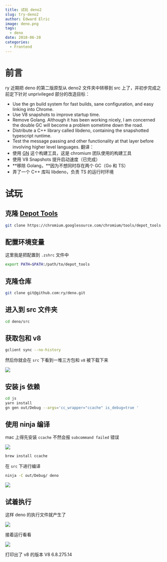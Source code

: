 ```yaml
---
title: 试玩 deno2
slug: try-deno2
author: Edward Elric
image: deno.png
tags:
  - deno
date: 2018-06-28
categories:
  - Frontend
---
```


# 前言

ry 近期把 deno 的第二版原型从 deno2 文件夹中转移到 src 上了，并初步完成之前定下针对 unprivileged 部分的改造目标：

- Use the gn build system for fast builds, sane configuration, and easy linking into Chrome.
- Use V8 snapshots to improve startup time.
- Remove Golang. Although it has been working nicely, I am concerned the double GC will become a problem sometime down the road.
- Distribute a C++ library called libdeno, containing the snapshotted typescript runtime.
- Test the message passing and other functionality at that layer before involving higher level languages.
  翻译：
- 使用 [GN](https://link.zhihu.com/?target=https%3A//chromium.googlesource.com/chromium/src/%2B/master/tools/gn/docs/quick_start.md) 这个构建工具，这是 chromium 团队使用的构建工具
- 使用 V8 Snapshots 提升启动速度（已完成）
- **移除 Golang，**因为不想同时存在两个 GC（Go 和 TS）
- 弄了一个 C++ 库叫 libdeno，负责 TS 的运行时环境

# 试玩

## 克隆 [Depot Tools](http://commondatastorage.googleapis.com/chrome-infra-docs/flat/depot_tools/docs/html/depot_tools_tutorial.html#_setting_up)

```bash
git clone https://chromium.googlesource.com/chromium/tools/depot_tools.git
```

## 配置环境变量

这里我是把配置到 `.zshrc` 文件中

```bash
export PATH=$PATH:/path/to/depot_tools
```

## 克隆仓库

```bash
git clone git@github.com:ry/deno.git
```

## 进入到 src 文件夹

```bash
cd deno/src
```

## 获取包和 v8

```bash
gclient sync --no-history
```

然后你就会在 `src` 下看到一堆三方包和 `v8` 被下载下来

![](https://cdn.yuque.com/yuque/0/2018/png/99653/1529995554027-c933cf86-d4df-4399-a4e2-eb1a7a5a9e31.png)

## 安装 js 依赖

```bash
cd js
yarn install
gn gen out/Debug --args='cc_wrapper="ccache" is_debug=true '
```

## 使用 ninja 编译

mac 上得先安装 `ccache` 不然会报 `subcommand failed` 错误

![](https://cdn.yuque.com/yuque/0/2018/png/99653/1529995488649-004e99f7-50ff-4456-b394-15c20a1ec5ff.png)

```bash
brew install ccache
```

在 `src` 下进行编译

```bash
ninja -C out/Debug/ deno
```

![](https://cdn.yuque.com/yuque/0/2018/png/99653/1529995461197-704e52ca-67a1-4682-a8fd-7060b393d590.png)

## 试着执行

这样 deno 的执行文件就产生了

![](https://cdn.yuque.com/yuque/0/2018/png/99653/1529996003157-e93454bd-02ab-4daf-9cdb-f617221510c1.png)

接着运行看看

![](https://cdn.yuque.com/yuque/0/2018/png/99653/1529996089799-7ddd86b3-9b2b-421d-abf1-e8044df6c462.png)

打印出了 v8 的版本 V8 6.8.275.14
